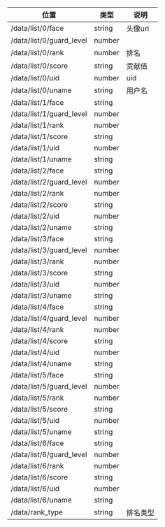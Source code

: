 | 位置                       | 类型     | 说明    |
|--------------------------|--------|-------|
| /data/list/0/face        | string | 头像url |
| /data/list/0/guard_level | number |       |
| /data/list/0/rank        | number | 排名    |
| /data/list/0/score       | string | 贡献值   |
| /data/list/0/uid         | number | uid   |
| /data/list/0/uname       | string | 用户名   |
| /data/list/1/face        | string |       |
| /data/list/1/guard_level | number |       |
| /data/list/1/rank        | number |       |
| /data/list/1/score       | string |       |
| /data/list/1/uid         | number |       |
| /data/list/1/uname       | string |       |
| /data/list/2/face        | string |       |
| /data/list/2/guard_level | number |       |
| /data/list/2/rank        | number |       |
| /data/list/2/score       | string |       |
| /data/list/2/uid         | number |       |
| /data/list/2/uname       | string |       |
| /data/list/3/face        | string |       |
| /data/list/3/guard_level | number |       |
| /data/list/3/rank        | number |       |
| /data/list/3/score       | string |       |
| /data/list/3/uid         | number |       |
| /data/list/3/uname       | string |       |
| /data/list/4/face        | string |       |
| /data/list/4/guard_level | number |       |
| /data/list/4/rank        | number |       |
| /data/list/4/score       | string |       |
| /data/list/4/uid         | number |       |
| /data/list/4/uname       | string |       |
| /data/list/5/face        | string |       |
| /data/list/5/guard_level | number |       |
| /data/list/5/rank        | number |       |
| /data/list/5/score       | string |       |
| /data/list/5/uid         | number |       |
| /data/list/5/uname       | string |       |
| /data/list/6/face        | string |       |
| /data/list/6/guard_level | number |       |
| /data/list/6/rank        | number |       |
| /data/list/6/score       | string |       |
| /data/list/6/uid         | number |       |
| /data/list/6/uname       | string |       |
| /data/rank_type          | string | 排名类型  |